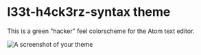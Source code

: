 # l33t-h4ck3rz-syntax theme

This is a green "hacker" feel colorscheme for the Atom text editor.

![A screenshot of your theme](https://f.cloud.github.com/assets/69169/2289498/4c3cb0ec-a009-11e3-8dbd-077ee11741e5.gif)
